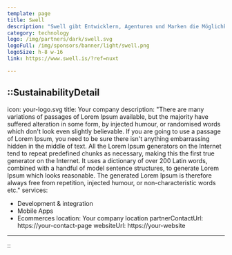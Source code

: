 ```yaml
---
template: page
title: Swell
description: "Swell gibt Entwicklern, Agenturen und Marken die Möglichkeit, zu verkaufen, was und wie sie wollen, mit allen Vorteilen einer verwalteten SaaS-Plattform."
category: technology
logo: /img/partners/dark/swell.svg
logoFull: /img/sponsors/banner/light/swell.png
logoSize: h-8 w-16
link: https://www.swell.is/?ref=nuxt

---
```

<!-- Leave the icon prop as is, the Nuxt team will replace it -->
::SustainabilityDetail
---
icon: your-logo.svg
title: Your company
description: "There are many variations of passages of Lorem Ipsum available, but the majority have suffered alteration in some form, by injected humour, or randomised words which don't look even slightly believable. If you are going to use a passage of Lorem Ipsum, you need to be sure there isn't anything embarrassing hidden in the middle of text. All the Lorem Ipsum generators on the Internet tend to repeat predefined chunks as necessary, making this the first true generator on the Internet. It uses a dictionary of over 200 Latin words, combined with a handful of model sentence structures, to generate Lorem Ipsum which looks reasonable. The generated Lorem Ipsum is therefore always free from repetition, injected humour, or non-characteristic words etc."
services:
  - Development & integration
  - Mobile Apps
  - Ecommerces
location: Your company location
partnerContactUrl: https://your-contact-page
websiteUrl: https://your-website
---
::
